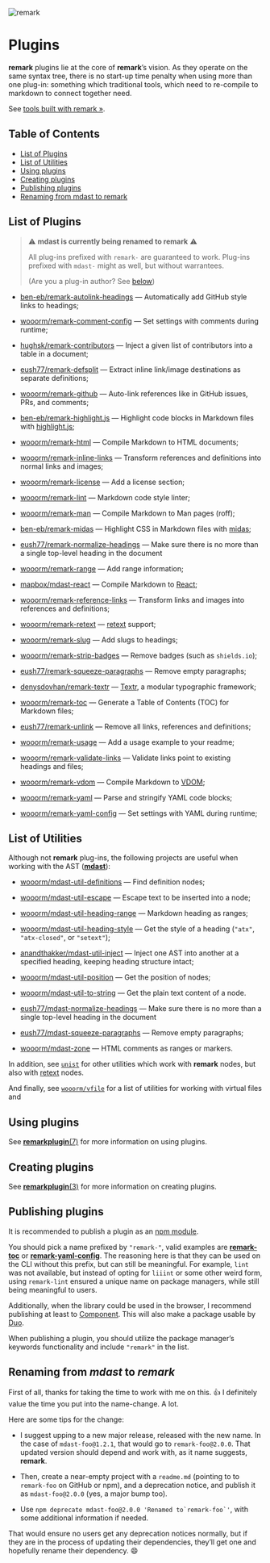 ![remark](https://cdn.rawgit.com/wooorm/remark/master/logo.svg)

# Plugins

**remark** plugins lie at the core of **remark**’s vision. As they operate on
the same syntax tree, there is no start-up time penalty when using more than
one plug-in: something which traditional tools, which need to re-compile
to markdown to connect together need.

See [tools built with remark »](https://github.com/wooorm/remark/blob/master/doc/products.md).

## Table of Contents

*   [List of Plugins](#list-of-plugins)
*   [List of Utilities](#list-of-utilities)
*   [Using plugins](#using-plugins)
*   [Creating plugins](#creating-plugins)
*   [Publishing plugins](#publishing-plugins)
*   [Renaming from mdast to remark](#renaming-from-mdast-to-remark)

## List of Plugins

> :warning: **mdast is currently being renamed to remark** :warning:
>
> All plug-ins prefixed with `remark-` are guaranteed to work.
> Plug-ins prefixed with `mdast-` might as well, but without warrantees.
>
> (Are you a plug-in author? See [below](#renaming-from-mdast-to-remark))

*   [ben-eb/remark-autolink-headings](https://github.com/ben-eb/remark-autolink-headings)
    — Automatically add GitHub style links to headings;

*   [wooorm/remark-comment-config](https://github.com/wooorm/remark-comment-config)
    — Set settings with comments during runtime;

*   [hughsk/remark-contributors](https://github.com/hughsk/remark-contributors)
    — Inject a given list of contributors into a table in a document;

*   [eush77/remark-defsplit](https://github.com/eush77/remark-defsplit)
    — Extract inline link/image destinations as separate definitions;

*   [wooorm/remark-github](https://github.com/wooorm/remark-github)
    — Auto-link references like in GitHub issues, PRs, and comments;

*   [ben-eb/remark-highlight.js](https://github.com/ben-eb/remark-highlight.js)
    — Highlight code blocks in Markdown files with
    [highlight.js](https://github.com/isagalaev/highlight.js);

*   [wooorm/remark-html](https://github.com/wooorm/remark-html)
    — Compile Markdown to HTML documents;

*   [wooorm/remark-inline-links](https://github.com/wooorm/remark-inline-links)
    — Transform references and definitions into normal links and images;

*   [wooorm/remark-license](https://github.com/wooorm/remark-license)
    — Add a license section;

*   [wooorm/remark-lint](https://github.com/wooorm/remark-lint)
    — Markdown code style linter;

*   [wooorm/remark-man](https://github.com/wooorm/remark-man)
    — Compile Markdown to Man pages (roff);

*   [ben-eb/remark-midas](https://github.com/ben-eb/remark-midas)
    — Highlight CSS in Markdown files with [midas](https://github.com/ben-eb/midas);

*   [eush77/remark-normalize-headings](https://github.com/eush77/remark-normalize-headings)
    — Make sure there is no more than a single top-level heading in the document

*   [wooorm/remark-range](https://github.com/wooorm/remark-range)
    — Add range information;

*   [mapbox/mdast-react](https://github.com/mapbox/mdast-react)
    — Compile Markdown to [React](https://github.com/facebook/react);

*   [wooorm/remark-reference-links](https://github.com/wooorm/remark-reference-links)
    — Transform links and images into references and definitions;

*   [wooorm/remark-retext](https://github.com/wooorm/remark-retext)
    — [retext](https://github.com/wooorm/retext) support;

*   [wooorm/remark-slug](https://github.com/wooorm/remark-slug)
    — Add slugs to headings;

*   [wooorm/remark-strip-badges](https://github.com/wooorm/remark-strip-badges)
    — Remove badges (such as `shields.io`);

*   [eush77/remark-squeeze-paragraphs](https://github.com/eush77/remark-squeeze-paragraphs)
    — Remove empty paragraphs;

*   [denysdovhan/remark-textr](https://github.com/denysdovhan/remark-textr)
    — [Textr](https://github.com/shuvalov-anton/textr), a modular typographic
    framework;

*   [wooorm/remark-toc](https://github.com/wooorm/remark-toc)
    — Generate a Table of Contents (TOC) for Markdown files;

*   [eush77/remark-unlink](https://github.com/eush77/remark-unlink)
    — Remove all links, references and definitions;

*   [wooorm/remark-usage](https://github.com/wooorm/remark-usage)
    — Add a usage example to your readme;

*   [wooorm/remark-validate-links](https://github.com/wooorm/remark-validate-links)
    — Validate links point to existing headings and files;

*   [wooorm/remark-vdom](https://github.com/wooorm/remark-vdom)
    — Compile Markdown to [VDOM](https://github.com/Matt-Esch/virtual-dom/);

*   [wooorm/remark-yaml](https://github.com/wooorm/remark-yaml)
    — Parse and stringify YAML code blocks;

*   [wooorm/remark-yaml-config](https://github.com/wooorm/remark-yaml-config)
    — Set settings with YAML during runtime;

## List of Utilities

Although not **remark** plug-ins, the following projects are useful when
working with the AST ([**mdast**](https://github.com/wooorm/mdast)):

*   [wooorm/mdast-util-definitions](https://github.com/wooorm/mdast-util-definitions)
    — Find definition nodes;

*   [wooorm/mdast-util-escape](https://github.com/wooorm/mdast-util-escape)
    — Escape text to be inserted into a node;

*   [wooorm/mdast-util-heading-range](https://github.com/wooorm/mdast-util-heading-range)
    — Markdown heading as ranges;

*   [wooorm/mdast-util-heading-style](https://github.com/wooorm/mdast-util-heading-style)
    — Get the style of a heading (`"atx"`, `"atx-closed"`, or `"setext"`);

*   [anandthakker/mdast-util-inject](https://github.com/anandthakker/mdast-util-inject)
    — Inject one AST into another at a specified heading, keeping heading
    structure intact;

*   [wooorm/mdast-util-position](https://github.com/wooorm/mdast-util-position)
    — Get the position of nodes;

*   [wooorm/mdast-util-to-string](https://github.com/wooorm/mdast-util-to-string)
    — Get the plain text content of a node.

*   [eush77/mdast-normalize-headings](https://github.com/eush77/mdast-normalize-headings)
    — Make sure there is no more than a single top-level heading in the document

*   [eush77/mdast-squeeze-paragraphs](https://github.com/eush77/mdast-squeeze-paragraphs)
    — Remove empty paragraphs;

*   [wooorm/mdast-zone](https://github.com/wooorm/mdast-zone)
    — HTML comments as ranges or markers.

In addition, see [`unist`](https://github.com/wooorm/unist#unist-node-utilties)
for other utilities which work with **remark** nodes, but also with
[retext](https://github.com/wooorm/retext) nodes.

And finally, see [`wooorm/vfile`](https://github.com/wooorm/vfile#related-tools)
for a list of utilities for working with virtual files and

## Using plugins

See [**remarkplugin**(7)](https://github.com/wooorm/remark/blob/master/doc/remarkplugin.7.md)
for more information on using plugins.

## Creating plugins

See [**remarkplugin**(3)](https://github.com/wooorm/remark/blob/master/doc/remarkplugin.3.md)
for more information on creating plugins.

## Publishing plugins

It is recommended to publish a plugin as an
[npm module](https://docs.npmjs.com/getting-started/publishing-npm-packages).

You should pick a name prefixed by `"remark-"`, valid examples are
[**remark-toc**](https://www.npmjs.com/package/remark-toc) or
[**remark-yaml-config**](https://www.npmjs.com/package/remark-yaml-config).
The reasoning here is that they can be used on the CLI without this prefix,
but can still be meaningful. For example, `lint` was not available, but instead
of opting for `liiint` or some other weird form, using `remark-lint` ensured a
unique name on package managers, while still being meaningful to users.

Additionally, when the library could be used in the browser, I recommend
publishing at least to [Component](https://github.com/componentjs/guide/blob/master/creating-components/publishing.md).
This will also make a package usable by [Duo](https://github.com/duojs/duo).

When publishing a plugin, you should utilize the package manager’s keywords
functionality and include `"remark"` in the list.

## Renaming from _mdast_ to _remark_

First of all, thanks for taking the time to work with me on this. 👍
I definitely value the time you put into the name-change.  A lot.

Here are some tips for the change:

*   I suggest upping to a new major release, released with the new name.  In
    the case of `mdast-foo@1.2.1`, that would go to `remark-foo@2.0.0`.
    That updated version should depend and work with, as it name suggests,
    **remark**.

*   Then, create a near-empty project with a `readme.md` (pointing to to
    `remark-foo` on GitHub or npm), and a deprecation notice, and publish it
    as `mdast-foo@2.0.0` (yes, a major bump too).

*   Use ``npm deprecate mdast-foo@2.0.0 'Renamed to`remark-foo`'``, with
    some additional information if needed.

That would ensure no users get any deprecation notices normally, but if they
are in the process of updating their dependencies, they’ll get one and
hopefully rename their dependency. 😄
